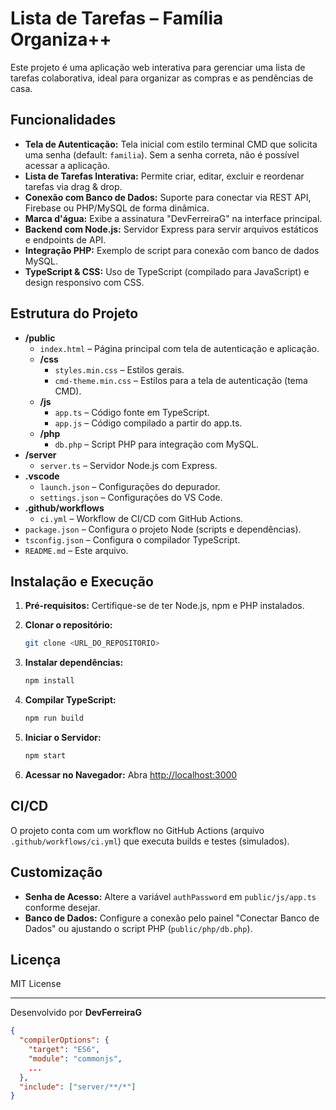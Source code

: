# Lista de Tarefas – Família Organiza++

Este projeto é uma aplicação web interativa para gerenciar uma lista de tarefas colaborativa, ideal para organizar as compras e as pendências de casa.

## Funcionalidades

- **Tela de Autenticação:** Tela inicial com estilo terminal CMD que solicita uma senha (default: `familia`). Sem a senha correta, não é possível acessar a aplicação.
- **Lista de Tarefas Interativa:** Permite criar, editar, excluir e reordenar tarefas via drag & drop.
- **Conexão com Banco de Dados:** Suporte para conectar via REST API, Firebase ou PHP/MySQL de forma dinâmica.
- **Marca d'água:** Exibe a assinatura "DevFerreiraG" na interface principal.
- **Backend com Node.js:** Servidor Express para servir arquivos estáticos e endpoints de API.
- **Integração PHP:** Exemplo de script para conexão com banco de dados MySQL.
- **TypeScript & CSS:** Uso de TypeScript (compilado para JavaScript) e design responsivo com CSS.

## Estrutura do Projeto

- **/public**
  - `index.html` – Página principal com tela de autenticação e aplicação.
  - **/css**
    - `styles.min.css` – Estilos gerais.
    - `cmd-theme.min.css` – Estilos para a tela de autenticação (tema CMD).
  - **/js**
    - `app.ts` – Código fonte em TypeScript.
    - `app.js` – Código compilado a partir do app.ts.
  - **/php**
    - `db.php` – Script PHP para integração com MySQL.
- **/server**
  - `server.ts` – Servidor Node.js com Express.
- **.vscode**
  - `launch.json` – Configurações do depurador.
  - `settings.json` – Configurações do VS Code.
- **.github/workflows**
  - `ci.yml` – Workflow de CI/CD com GitHub Actions.
- `package.json` – Configura o projeto Node (scripts e dependências).
- `tsconfig.json` – Configura o compilador TypeScript.
- `README.md` – Este arquivo.

## Instalação e Execução

1. **Pré-requisitos:** Certifique-se de ter Node.js, npm e PHP instalados.

2. **Clonar o repositório:**

   ```bash
   git clone <URL_DO_REPOSITORIO>
   ```

3. **Instalar dependências:**

   ```bash
   npm install
   ```

4. **Compilar TypeScript:**

   ```bash
   npm run build
   ```

5. **Iniciar o Servidor:**

   ```bash
   npm start
   ```

6. **Acessar no Navegador:**
   Abra <http://localhost:3000>

## CI/CD

O projeto conta com um workflow no GitHub Actions (arquivo `.github/workflows/ci.yml`) que executa builds e testes (simulados).

## Customização

- **Senha de Acesso:** Altere a variável `authPassword` em `public/js/app.ts` conforme desejar.
- **Banco de Dados:** Configure a conexão pelo painel "Conectar Banco de Dados" ou ajustando o script PHP (`public/php/db.php`).

## Licença

MIT License

---

Desenvolvido por **DevFerreiraG**

```json
{
  "compilerOptions": {
    "target": "ES6",
    "module": "commonjs",
    ...
  },
  "include": ["server/**/*"]
}
```
